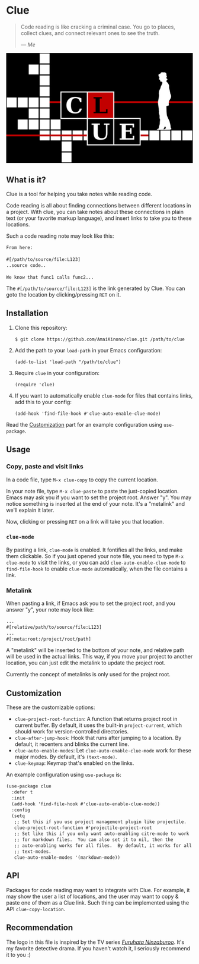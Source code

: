 # Clue

> Code reading is like cracking a criminal case. You go to places,
> collect clues, and connect relevant ones to see the truth.
>
> &mdash; *Me*

<p align="center">
  <img src="logo.svg" alt="logo">
</p>

## What is it?

Clue is a tool for helping you take notes while reading code.

Code reading is all about finding connections between different
locations in a project. With clue, you can take notes about these
connections in plain text (or your favorite markup language), and insert
links to take you to these locations.

Such a code reading note may look like this:

```
From here:

#[/path/to/source/file:L123]
..source code..

We know that func1 calls func2...
```

The `#[/path/to/source/file:L123]` is the link generated by Clue. You
can goto the location by clicking/pressing `RET` on it.

## Installation

1. Clone this repository:

   ```console
   $ git clone https://github.com/AmaiKinono/clue.git /path/to/clue
   ```

2. Add the path to your `load-path` in your Emacs configuration:

   ```elisp
   (add-to-list 'load-path "/path/to/clue")
   ```

3. Require `clue` in your configuration:

   ```elisp
   (require 'clue)
   ```
4. If you want to automatically enable `clue-mode` for files that
   contains links, add this to your config:

   ```elisp
   (add-hook 'find-file-hook #'clue-auto-enable-clue-mode)
   ```

Read the [Customization](#customization) part for an example
configuration using `use-package`.

## Usage

### Copy, paste and visit links

In a code file, type `M-x clue-copy` to copy the current location.

In your note file, type `M-x clue-paste` to paste the just-copied
location. Emacs may ask you if you want to set the project root. Answer
"y". You may notice something is inserted at the end of your note. It's
a "metalink" and we'll explain it later.

Now, clicking or pressing `RET` on a link will take you that location.

### `clue-mode`

By pasting a link, `clue-mode` is enabled. It fontifies all the links,
and make them clickable. So if you just opened your note file, you need
to type `M-x clue-mode` to visit the links, or you can add
`clue-auto-enable-clue-mode` to `find-file-hook` to enable `clue-mode`
automatically, when the file contains a link.

### Metalink

When pasting a link, if Emacs ask you to set the project root, and you
answer "y", your note may look like:

```
...
#[relative/path/to/source/file:L123]
...
#[:meta:root:/project/root/path]
```

A "metalink" will be inserted to the bottom of your note, and relative
path will be used in the actual links. This way, if you move your
project to another location, you can just edit the metalink to update
the project root.

Currently the concept of metalinks is only used for the project root.

## Customization

These are the customizable options:

- `clue-project-root-function`: A function that returns project root in
  current buffer. By default, it uses the built-in `project-current`,
  which should work for version-controlled directories.
- `clue-after-jump-hook`: Hook that runs after jumping to a location. By
  default, it recenters and blinks the current line.
- `clue-auto-enable-modes`: Let `clue-auto-enable-clue-mode` work for
  these major modes. By default, it's `(text-mode)`.
- `clue-keymap`: Keymap that's enabled on the links.

An example configuration using `use-package` is:

```elisp
(use-package clue
  :defer t
  :init
  (add-hook 'find-file-hook #'clue-auto-enable-clue-mode))
  :config
  (setq
   ;; Set this if you use project management plugin like projectile.
   clue-project-root-function #'projectile-project-root
   ;; Set like this if you only want auto-enabling citre-mode to work
   ;; for markdown files.  You can also set it to nil, then the
   ;; auto-enabling works for all files.  By default, it works for all
   ;; text-modes.
   clue-auto-enable-modes '(markdown-mode))
```

## API

Packages for code reading may want to integrate with Clue. For example,
it may show the user a list of locations, and the user may want to copy
& paste one of them as a Clue link. Such thing can be implemented using
the API `clue-copy-location`.

## Recommendation

The logo in this file is inspired by the TV series [*Furuhata
Ninzaburoo*](https://en.wikipedia.org/wiki/Furuhata_Ninzaburō). It's my
favorite detective drama. If you haven't watch it, I seriously recommend
it to you :)

<!-- Local Variables: -->
<!-- fill-column: 72 -->
<!-- sentence-end-double-space: nil -->
<!-- End: -->

